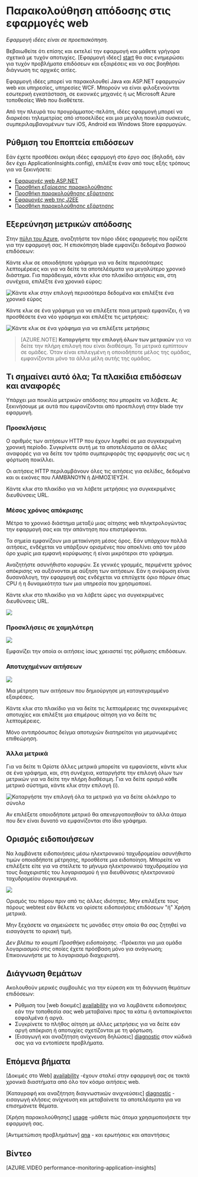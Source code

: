 <properties 
    pageTitle="Παρακολούθηση της εύρυθμης λειτουργίας της εφαρμογής σας και η χρήση με ιδέες εφαρμογής" 
    description="Γρήγορα αποτελέσματα με την εφαρμογή ιδέες. Ανάλυση χρήσης, διαθεσιμότητα και την απόδοση της εσωτερικής εγκατάστασης ή εφαρμογές του Microsoft Azure." 
    services="application-insights" 
    documentationCenter=""
    authors="alancameronwills" 
    manager="douge"/>

<tags 
    ms.service="application-insights" 
    ms.workload="tbd" 
    ms.tgt_pltfrm="ibiza" 
    ms.devlang="na" 
    ms.topic="article" 
    ms.date="11/25/2015" 
    ms.author="awills"/>
 
# <a name="monitor-performance-in-web-applications"></a>Παρακολούθηση απόδοσης στις εφαρμογές web

*Εφαρμογή ιδέες είναι σε προεπισκόπηση.*


Βεβαιωθείτε ότι επίσης και εκτελεί την εφαρμογή και μάθετε γρήγορα σχετικά με τυχόν αποτυχίες. [Εφαρμογή ιδέες] [ start] θα σας ενημερώσει για τυχόν προβλήματα επιδόσεων και εξαιρέσεις και να σας βοηθήσει διάγνωση τις αρχικές αιτίες.

Εφαρμογή ιδέες μπορεί να παρακολουθεί Java και ASP.NET εφαρμογών web και υπηρεσίες, υπηρεσίες WCF. Μπορούν να είναι φιλοξενούνται εσωτερική εγκατάσταση, σε εικονικές μηχανές ή ως Microsoft Azure τοποθεσίες Web που διαθέτετε. 

Από την πλευρά του προγράμματος-πελάτη, ιδέες εφαρμογή μπορεί να διαρκέσει τηλεμετρίας από ιστοσελίδες και μια μεγάλη ποικιλία συσκευές, συμπεριλαμβανομένων των iOS, Android και Windows Store εφαρμογών.


## <a name="setup"></a>Ρύθμιση του Εποπτεία επιδόσεων

Εάν έχετε προσθέσει ακόμη ιδέες εφαρμογή στο έργο σας (δηλαδή, εάν δεν έχει ApplicationInsights.config), επιλέξτε έναν από τους εξής τρόπους για να ξεκινήσετε:

* [Εφαρμογές web ASP.NET](app-insights-asp-net.md)
 * [Προσθήκη εξαίρεσης παρακολούθησης](app-insights-asp-net-exceptions.md)
 * [Προσθήκη παρακολούθησης εξάρτησης](app-insights-monitor-performance-live-website-now.md)
* [Εφαρμογές web της J2EE](app-insights-java-get-started.md)
 * [Προσθήκη παρακολούθησης εξάρτησης](app-insights-java-agent.md)


## <a name="view"></a>Εξερεύνηση μετρικών απόδοσης

Στην [πύλη του Azure](https://portal.azure.com), αναζητήστε τον πόρο ιδέες εφαρμογής που ορίζετε για την εφαρμογή σας. Η επισκόπηση blade εμφανίζει δεδομένα βασικού επιδόσεων:



Κάντε κλικ σε οποιοδήποτε γράφημα για να δείτε περισσότερες λεπτομέρειες και για να δείτε τα αποτελέσματα για μεγαλύτερο χρονικό διάστημα. Για παράδειγμα, κάντε κλικ στο πλακίδιο αιτήσεις και, στη συνέχεια, επιλέξτε ένα χρονικό εύρος:


![Κάντε κλικ στην επιλογή περισσότερα δεδομένα και επιλέξτε ένα χρονικό εύρος](./media/app-insights-web-monitor-performance/appinsights-48metrics.png)

Κάντε κλικ σε ένα γράφημα για να επιλέξετε ποια μετρικά εμφανίζει, ή να προσθέσετε ένα νέο γράφημα και επιλέξτε τις μετρήσεις:

![Κάντε κλικ σε ένα γράφημα για να επιλέξετε μετρήσεις](./media/app-insights-web-monitor-performance/appinsights-61perfchoices.png)

> [AZURE.NOTE] **Καταργήστε την επιλογή όλων των μετρικών** για να δείτε την πλήρη επιλογή που είναι διαθέσιμη. Τα μετρικά εμπίπτουν σε ομάδες. Όταν είναι επιλεγμένη η οποιοδήποτε μέλος της ομάδας, εμφανίζονται μόνο τα άλλα μέλη αυτής της ομάδας.


## <a name="metrics"></a>Τι σημαίνει αυτό όλα; Τα πλακίδια επιδόσεων και αναφορές

Υπάρχει μια ποικιλία μετρικών απόδοσης που μπορείτε να λάβετε. Ας ξεκινήσουμε με αυτά που εμφανίζονται από προεπιλογή στην blade την εφαρμογή.


### <a name="requests"></a>Προσκλήσεις

Ο αριθμός των αιτήσεων HTTP που έχουν ληφθεί σε μια συγκεκριμένη χρονική περίοδο. Συγκρίνετε αυτή με τα αποτελέσματα σε άλλες αναφορές για να δείτε τον τρόπο συμπεριφοράς της εφαρμογής σας ως η φόρτωση ποικίλλει.

Οι αιτήσεις HTTP περιλαμβάνουν όλες τις αιτήσεις για σελίδες, δεδομένα και οι εικόνες που ΛΑΜΒΆΝΟΥΝ ή ΔΗΜΟΣΊΕΥΣΗ.

Κάντε κλικ στο πλακίδιο για να λάβετε μετρήσεις για συγκεκριμένες διευθύνσεις URL.

### <a name="average-response-time"></a>Μέσος χρόνος απόκρισης

Μέτρα το χρονικό διάστημα μεταξύ μιας αίτησης web πληκτρολογώντας την εφαρμογή σας και την απάντηση που επιστρέφονται.

Τα σημεία εμφανίζουν μια μετακίνηση μέσος όρος. Εάν υπάρχουν πολλά αιτήσεις, ενδέχεται να υπάρξουν ορισμένες που αποκλίνει από τον μέσο όρο χωρίς μια εμφανή κορύφωσης ή είναι μικρότεροι στο γράφημα.

Αναζητήστε ασυνήθιστο κορυφών. Σε γενικές γραμμές, περιμένετε χρόνος απόκρισης να αυξάνονται με αύξηση των αιτήσεων. Εάν η ανύψωση είναι δυσανάλογη, την εφαρμογή σας ενδέχεται να επιτύχετε όριο πόρων όπως CPU ή η δυναμικότητα των μια υπηρεσία που χρησιμοποιεί.

Κάντε κλικ στο πλακίδιο για να λάβετε ώρες για συγκεκριμένες διευθύνσεις URL.

![](./media/app-insights-web-monitor-performance/appinsights-42reqs.png)


### <a name="slowest-requests"></a>Προσκλήσεις σε χαμηλότερη

![](./media/app-insights-web-monitor-performance/appinsights-44slowest.png)

Εμφανίζει την οποία οι αιτήσεις ίσως χρειαστεί της ρύθμισης επιδόσεων.


### <a name="failed-requests"></a>Αποτυχημένων αιτήσεων

![](./media/app-insights-web-monitor-performance/appinsights-46failed.png)

Μια μέτρηση των αιτήσεων που δημιούργησε μη καταγεγραμμένο εξαιρέσεις.

Κάντε κλικ στο πλακίδιο για να δείτε τις λεπτομέρειες της συγκεκριμένες αποτυχίες και επιλέξτε μια επιμέρους αίτηση για να δείτε τις λεπτομέρειες. 

Μόνο αντιπρόσωπος δείγμα αποτυχιών διατηρείται για μεμονωμένες επιθεώρηση.

### <a name="other-metrics"></a>Άλλα μετρικά

Για να δείτε τι Ορίστε άλλες μετρικά μπορείτε να εμφανίσετε, κάντε κλικ σε ένα γράφημα, και, στη συνέχεια, καταργήστε την επιλογή όλων των μετρικών για να δείτε την πλήρη διαθέσιμη. Για να δείτε ορισμό κάθε μετρικό σύστημα, κάντε κλικ στην επιλογή (i).

![Καταργήστε την επιλογή όλα τα μετρικά για να δείτε ολόκληρο το σύνολο](./media/app-insights-web-monitor-performance/appinsights-62allchoices.png)


Αν επιλέξετε οποιοδήποτε μετρικό θα απενεργοποιηθούν τα άλλα άτομα που δεν είναι δυνατό να εμφανίζονται στο ίδιο γράφημα.

## <a name="set-alerts"></a>Ορισμός ειδοποιήσεων

Να λαμβάνετε ειδοποιήσεις μέσω ηλεκτρονικού ταχυδρομείου ασυνήθιστο τιμών οποιαδήποτε μέτρησης, προσθέστε μια ειδοποίηση. Μπορείτε να επιλέξετε είτε για να στείλετε το μήνυμα ηλεκτρονικού ταχυδρομείου για τους διαχειριστές του λογαριασμού ή για διευθύνσεις ηλεκτρονικού ταχυδρομείου συγκεκριμένα.

![](./media/app-insights-web-monitor-performance/appinsights-413setMetricAlert.png)

Ορισμός του πόρου πριν από τις άλλες ιδιότητες. Μην επιλέξετε τους πόρους webtest εάν θέλετε να ορίσετε ειδοποιήσεις επιδόσεων "ή" Χρήση μετρικά.

Μην ξεχάσετε να σημειώσετε τις μονάδες στην οποία θα σας ζητηθεί να εισαγάγετε το οριακή τιμή.

*Δεν βλέπω το κουμπί Προσθήκη ειδοποίησης.* -Πρόκειται για μια ομάδα λογαριασμού στις οποίες έχετε πρόσβαση μόνο για ανάγνωση; Επικοινωνήστε με το λογαριασμό διαχειριστή.

## <a name="diagnosis"></a>Διάγνωση θεμάτων

Ακολουθούν μερικές συμβουλές για την εύρεση και τη διάγνωση θεμάτων επιδόσεων:

* Ρύθμιση του [web δοκιμές] [ availability] για να λαμβάνετε ειδοποιήσεις εάν την τοποθεσία σας web μεταβαίνει προς τα κάτω ή ανταποκρίνεται εσφαλμένα ή αργά. 
* Συγκρίνετε το πλήθος αίτηση με άλλες μετρήσεις για να δείτε εάν αργή απόκριση ή αποτυχίες σχετίζονται με τη φόρτωση.
* [Εισαγωγή και αναζήτηση ανίχνευση δηλώσεις] [ diagnostic] στον κώδικά σας για να εντοπίσετε προβλήματα.

## <a name="next"></a>Επόμενα βήματα

[Δοκιμές στο Web] [ availability] -έχουν σταλεί στην εφαρμογή σας σε τακτά χρονικά διαστήματα από όλο τον κόσμο αιτήσεις web.

[Καταγραφή και αναζήτηση διαγνωστικών ανιχνεύσεις] [ diagnostic] - εισαγωγή κλήσεις ανίχνευση και μεταβαίνετε τα αποτελέσματα για να επισημάνετε θέματα.

[Χρήση παρακολούθησης] [ usage] -μάθετε πώς άτομα χρησιμοποιήσετε την εφαρμογή σας.

[Αντιμετώπιση προβλημάτων] [ qna] - και ερωτήσεις και απαντήσεις

## <a name="video"></a>Βίντεο

[AZURE.VIDEO performance-monitoring-application-insights]

<!--Link references-->

[availability]: app-insights-monitor-web-app-availability.md
[diagnostic]: app-insights-diagnostic-search.md
[greenbrown]: app-insights-asp-net.md
[qna]: app-insights-troubleshoot-faq.md
[redfield]: app-insights-monitor-performance-live-website-now.md
[start]: app-insights-overview.md
[usage]: app-insights-web-track-usage.md

 
